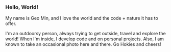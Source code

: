 ### Hello, World!

My name is Geo Min, and I love the world and the code + nature it has to offer. 

I'm an outdoorsy person, always trying to get outside, travel and explore the world! When I'm inside, I develop code and on personal projects. Also, I am known to take an occasional photo here and there. Go Hokies and cheers! 
